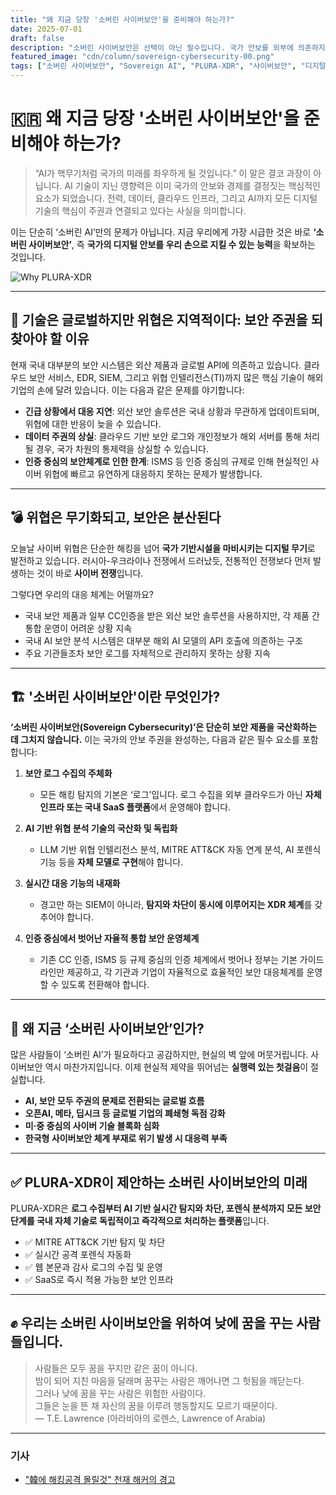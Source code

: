 ```yaml
---
title: "왜 지금 당장 '소버린 사이버보안'을 준비해야 하는가?"
date: 2025-07-01
draft: false
description: "소버린 사이버보안은 선택이 아닌 필수입니다. 국가 안보를 외부에 의존하지 않고 우리 스스로 지켜야 합니다."
featured_image: "cdn/column/sovereign-cybersecurity-00.png"
tags: ["소버린 사이버보안", "Sovereign AI", "PLURA-XDR", "사이버보안", "디지털 주권", "AI 보안"]
---
```


# 🇰🇷 왜 지금 당장 '**소버린 사이버보안**'을 준비해야 하는가?

> “AI가 핵무기처럼 국가의 미래를 좌우하게 될 것입니다.”
> 이 말은 결코 과장이 아닙니다. AI 기술이 지닌 영향력은 이미 국가의 안보와 경제를 결정짓는 핵심적인 요소가 되었습니다.
> 전력, 데이터, 클라우드 인프라, 그리고 AI까지 모든 디지털 기술의 핵심이 주권과 연결되고 있다는 사실을 의미합니다.

이는 단순히 ‘소버린 AI’만의 문제가 아닙니다.
지금 우리에게 가장 시급한 것은 바로 **‘소버린 사이버보안’**,
즉 **국가의 디지털 안보를 우리 손으로 지킬 수 있는 능력**을 확보하는 것입니다.

<!--more-->

![Why PLURA-XDR](https://blog.plura.io/cdn/column/sovereign-cybersecurity-00.png)

---

## 🧠 기술은 글로벌하지만 위협은 지역적이다: **보안 주권을 되찾아야 할 이유**

현재 국내 대부분의 보안 시스템은 외산 제품과 글로벌 API에 의존하고 있습니다. 클라우드 보안 서비스, EDR, SIEM, 그리고 위협 인텔리전스(TI)까지 많은 핵심 기술이 해외 기업의 손에 달려 있습니다. 이는 다음과 같은 문제를 야기합니다:

* **긴급 상황에서 대응 지연**: 외산 보안 솔루션은 국내 상황과 무관하게 업데이트되며, 위협에 대한 반응이 늦을 수 있습니다.
* **데이터 주권의 상실**: 클라우드 기반 보안 로그와 개인정보가 해외 서버를 통해 처리될 경우, 국가 차원의 통제력을 상실할 수 있습니다.
* **인증 중심의 보안체계로 인한 한계**: ISMS 등 인증 중심의 규제로 인해 현실적인 사이버 위협에 빠르고 유연하게 대응하지 못하는 문제가 발생합니다.

---

## 💣 위협은 무기화되고, 보안은 분산된다

오늘날 사이버 위협은 단순한 해킹을 넘어 **국가 기반시설을 마비시키는 디지털 무기**로 발전하고 있습니다. 러시아-우크라이나 전쟁에서 드러났듯, 전통적인 전쟁보다 먼저 발생하는 것이 바로 **사이버 전쟁**입니다.

그렇다면 우리의 대응 체계는 어떨까요?

* 국내 보안 제품과 일부 CC인증을 받은 외산 보안 솔루션을 사용하지만, 각 제품 간 통합 운영이 어려운 상황 지속
* 국내 AI 보안 분석 시스템은 대부분 해외 AI 모델의 API 호출에 의존하는 구조
* 주요 기관들조차 보안 로그를 자체적으로 관리하지 못하는 상황 지속

---

## 🏗️ '소버린 사이버보안'이란 무엇인가?

**‘소버린 사이버보안(Sovereign Cybersecurity)’은 단순히 보안 제품을 국산화하는 데 그치지 않습니다.**
이는 국가의 안보 주권을 완성하는, 다음과 같은 필수 요소를 포함합니다:

1. **보안 로그 수집의 주체화**

   * 모든 해킹 탐지의 기본은 ‘로그’입니다. 로그 수집을 외부 클라우드가 아닌 **자체 인프라 또는 국내 SaaS 플랫폼**에서 운영해야 합니다.

2. **AI 기반 위협 분석 기술의 국산화 및 독립화**

   * LLM 기반 위협 인텔리전스 분석, MITRE ATT\&CK 자동 연계 분석, AI 포렌식 기능 등을 **자체 모델로 구현**해야 합니다.

3. **실시간 대응 기능의 내재화**

   * 경고만 하는 SIEM이 아니라, **탐지와 차단이 동시에 이루어지는 XDR 체계**를 갖추어야 합니다.

4. **인증 중심에서 벗어난 자율적 통합 보안 운영체계**

   * 기존 CC 인증, ISMS 등 규제 중심의 인증 체계에서 벗어나 정부는 기본 가이드라인만 제공하고, 각 기관과 기업이 자율적으로 효율적인 보안 대응체계를 운영할 수 있도록 전환해야 합니다.

---

## 💬 왜 지금 ‘소버린 사이버보안’인가?

많은 사람들이 ‘소버린 AI’가 필요하다고 공감하지만, 현실의 벽 앞에 머뭇거립니다.
사이버보안 역시 마찬가지입니다. 이제 현실적 제약을 뛰어넘는 **실행력 있는 첫걸음**이 절실합니다.

* **AI, 보안 모두 주권의 문제로 전환되는 글로벌 흐름**
* **오픈AI, 메타, 딥시크 등 글로벌 기업의 폐쇄형 독점 강화**
* **미·중 중심의 사이버 기술 블록화 심화**
* **한국형 사이버보안 체계 부재로 위기 발생 시 대응력 부족**

---

## ✅ PLURA-XDR이 제안하는 소버린 사이버보안의 미래

PLURA-XDR은 **로그 수집부터 AI 기반 실시간 탐지와 차단, 포렌식 분석까지 모든 보안 단계를 국내 자체 기술로 독립적이고 즉각적으로 처리하는 플랫폼**입니다.

* ✅ MITRE ATT\&CK 기반 탐지 및 차단
* ✅ 실시간 공격 포렌식 자동화
* ✅ 웹 본문과 감사 로그의 수집 및 운영
* ✅ SaaS로 즉시 적용 가능한 보안 인프라

---

## ✊ 우리는 소버린 사이버보안을 위하여 낮에 꿈을 꾸는 사람들입니다.

> 사람들은 모두 꿈을 꾸지만 같은 꿈이 아니다.  
> 밤이 되어 지친 마음을 달래며 꿈꾸는 사람은 깨어나면 그 헛됨을 깨닫는다.  
> 그러나 낮에 꿈을 꾸는 사람은 위험한 사람이다.  
> 그들은 눈을 뜬 채 자신의 꿈을 이루려 행동할지도 모르기 때문이다.  
> — T.E. Lawrence (아라비아의 로렌스, Lawrence of Arabia)

---

### 기사
- ["韓에 해킹공격 몰릴것" 천재 해커의 경고](https://n.news.naver.com/mnews/article/009/0005517248)
